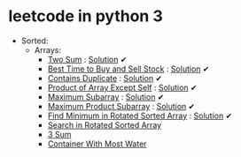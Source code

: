 # leetcode in python 3

- Sorted:
  - Arrays:
    - <a href='https://leetcode.com/problems/two-sum/'>Two Sum</a> : <a href='https://github.com/MikeFerko/leetcode/blob/master/Array/twoSum.py'>Solution</a> ✔
    - <a href='https://leetcode.com/problems/best-time-to-buy-and-sell-stock/'>Best Time to Buy and Sell Stock</a> : <a href='https://github.com/MikeFerko/leetcode/blob/master/Array/bestTimeToBuyAndSellStock.py'>Solution</a> ✔
    - <a href='https://leetcode.com/problems/contains-duplicate/'>Contains Duplicate</a> : <a href='https://github.com/MikeFerko/leetcode/blob/master/Array/containsDuplicate.py'>Solution</a> ✔
    - <a href='https://leetcode.com/problems/product-of-array-except-self/'>Product of Array Except Self</a> : <a href='https://github.com/MikeFerko/leetcode/blob/master/Array/productOfArrayExceptSelf.py'>Solution</a> ✔
    - <a href='https://leetcode.com/problems/maximum-subarray/'>Maximum Subarray</a> : <a href='https://github.com/MikeFerko/leetcode/blob/master/Array/maximumSubarray.py'>Solution</a> ✔
    - <a href='https://leetcode.com/problems/maximum-product-subarray/'>Maximum Product Subarray</a> : <a href='https://github.com/MikeFerko/leetcode/blob/master/Array/maximumProductSubarray.py'>Solution</a> ✔
    - <a href='https://leetcode.com/problems/find-minimum-in-rotated-sorted-array/'>Find Minimum in Rotated Sorted Array</a> : <a href='https://github.com/MikeFerko/leetcode/blob/master/Array/153.find-minimum-in-rotated-sorted-array.py'>Solution</a> ✔
    - <a href='https://leetcode.com/problems/search-in-rotated-sorted-array/'>Search in Rotated Sorted Array</a>
    - <a href='https://leetcode.com/problems/3sum/'>3 Sum</a>
    - <a href='https://leetcode.com/problems/container-with-most-water/'>Container With Most Water</a>
